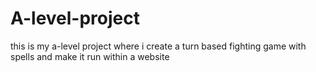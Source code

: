# A-level-project
this is my a-level project where i create a turn based fighting game with spells and make it run within a website
